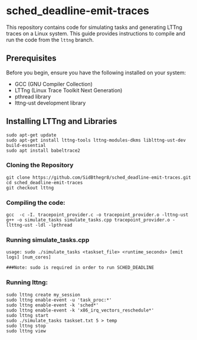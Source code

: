 # sched_deadline-emit-traces

This repository contains code for simulating tasks and generating LTTng traces on a Linux system. This guide provides instructions to compile and run the code from the `lttng` branch.

## Prerequisites

Before you begin, ensure you have the following installed on your system:
- GCC (GNU Compiler Collection)
- LTTng (Linux Trace Toolkit Next Generation)
- pthread library
- lttng-ust development library

## Installing LTTng and Libraries
```
sudo apt-get update
sudo apt-get install lttng-tools lttng-modules-dkms liblttng-ust-dev build-essential
sudo apt install babeltrace2
```

### Cloning the Repository
```
git clone https://github.com/SidBthegr8/sched_deadline-emit-traces.git
cd sched_deadline-emit-traces
git checkout lttng
```

### Compiling the code:
```
gcc  -c -I. tracepoint_provider.c -o tracepoint_provider.o -lttng-ust
g++ -o simulate_tasks simulate_tasks.cpp tracepoint_provider.o -llttng-ust -ldl -lpthread
```

### Running simulate_tasks.cpp
```
usage: sudo ./simulate_tasks <taskset_file> <runtime_seconds> [emit logs] [num_cores]

###Note: sudo is required in order to run SCHED_DEADLINE
```

### Running lttng:
```
sudo lttng create my_session
sudo lttng enable-event -u 'task_proc:*'
sudo lttng enable-event -k 'sched*'
sudo lttng enable-event -k 'x86_irq_vectors_reschedule*'
sudo lttng start
sudo ./simulate_tasks taskset.txt 5 > temp
sudo lttng stop
sudo lttng view
```
